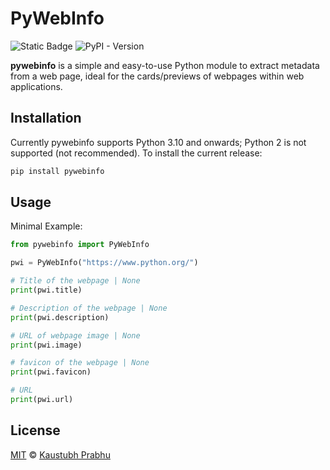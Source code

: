 # PyWebInfo

![Static Badge](https://img.shields.io/badge/python-3.10-blue?style=flat-square)
![PyPI - Version](https://img.shields.io/pypi/v/pywebinfo?link=https%3A%2F%2Fpypi.org%2Fproject%2Fpywebinfo%2F)



**pywebinfo** is a simple and easy-to-use Python module to extract metadata from a web page, ideal for the cards/previews of webpages within web applications.


## Installation

Currently pywebinfo supports Python 3.10 and onwards; Python 2 is not supported (not recommended). To install the current release:

```bash
pip install pywebinfo
```


## Usage

Minimal Example:

```python
from pywebinfo import PyWebInfo

pwi = PyWebInfo("https://www.python.org/")

# Title of the webpage | None
print(pwi.title)

# Description of the webpage | None
print(pwi.description)

# URL of webpage image | None
print(pwi.image)

# favicon of the webpage | None
print(pwi.favicon)

# URL
print(pwi.url)
```


## License

[MIT](LICENSE) © [Kaustubh Prabhu](https://github.com/kaustubhrprabhu)
